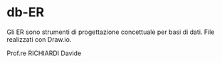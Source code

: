 # db-ER

Gli ER sono strumenti di progettazione concettuale per basi di dati.
File realizzati con Draw.io.

Prof.re RICHIARDI Davide
